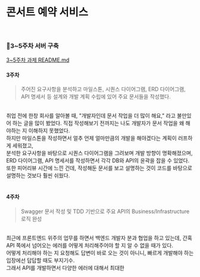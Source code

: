 # 콘서트 예약 서비스
<br />

### 📌3~5주차 서버 구축
[3~5주차 과제 README.md](https://github.com/kiya-moon/hanghaePlus_2024/blob/d44ad889caa5abdbb4ee95e314ba67b3ad3ff824/3w_ticketing/3~5%EC%A3%BC%EC%B0%A8%20%EA%B3%BC%EC%A0%9C%20README.md)
<br />

#### 3주차
> 주어진 요구사항을 분석하고 마일스톤, 시퀀스 다이어그램, ERD 다이어그램, API 명세서 등 설계와 개발 계획 수립에 있어 주요 문서들을 작성했다.
<br />
취업 전에 한창 회사를 알아볼 때, "개발자인데 문서 작업을 더 많이 해요," 라고 불만있어 하는 글을 많이 봤었다. 직접 작성해보기 전까지는 나도 개발자가 문서 작업을 왜 해야하는 지 이해하지 못했었다.<br />
하지만 마일스톤을 작성하면서 얼추 언제 얼마만큼의 개발을 해야겠다는 계획이 러프하게 세워졌고,<br />
분석한 요구사항을 바탕으로 시퀀스 다이어그램을 그려보며 개발 방향이 명확해졌으며,<br />
ERD 다이어그램, API 명세서를 작성하면서 각각 DB와 API의 윤곽을 잡을 수 있었다.<br />
또한 피어리뷰 시간에 느낀 건데, 작성해둔 문서를 보고 설명하는 것이 코드를 바탕으로 설명하는 것보다 훨씬 쉬웠다.<br />
<br />

#### 4주차
> Swagger 문서 작성 및 TDD 기반으로 주요 API의 Business/Infrastructure 로직 완성
<br />
최근에 프론트엔드 위주의 업무를 하면서 백엔드 개발자 분과 협업을 하고 있는데, 간혹 API 쪽에서 넘어오는 에러를 어떻게 처리해주어야 할 지 알 수 없을 때가 있다.<br />
어떻게 처리해야 하는 지 요청해도 답변이 바로 오는 것이 아니니, 빠르게 개발해야 하는 입장에선 답답할 때도 부지기수.<br />
그래서 API를 개발하면서 다양한 에러에 대해서 최대한 
